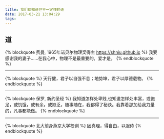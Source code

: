 ```yaml
---
title: 我们都知道但不一定懂的道
date: 2017-03-21 13:04:29
tags:
---
```


## 道

{% blockquote 费曼, 1965年诺贝尔物理奖得主  https://shniu.github.io %}
我要感谢我的妻子......在我心中，物理不是最重要的，爱才是。
{% endblockquote %}

---

{% blockquote %}
天行健，君子以自强不息；地势坤，君子以厚德载物。
{% endblockquote %}

---

{% blockquote 保罗, 新约圣经 %}
我知道怎样处卑贱,也知道怎样处丰富，或饱足，或饥饿，或有余，或缺乏，随事随在，我都得了秘诀。我靠着那加给我力量的，凡事都能做。
{% endblockquote %}

---

{% blockquote 北大前身燕京大学校训 %}
因真理，得自由，以服侍
{% endblockquote %}


